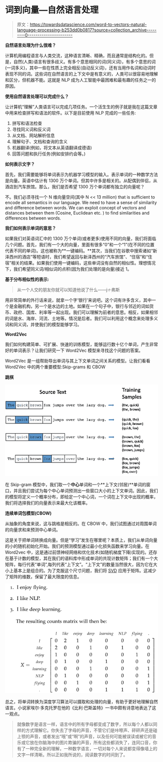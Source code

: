 # 词到向量—自然语言处理

> 原文：<https://towardsdatascience.com/word-to-vectors-natural-language-processing-b253dd0b0817?source=collection_archive---------0----------------------->

**自然语言处理为什么很难？**

计算机用编程语言与人类交流，这种语言清晰、精确，而且通常是结构化的。但是，自然(人类)语言有很多歧义。有多个意思相同的词(同义词)，有多个意思的词(一词多义)，其中一些在性质上完全相反(自动反义词)，还有当用作名词和动词时表现不同的词。这些词在自然语言的上下文中是有意义的，人类可以很容易地理解和区分，但机器不能。这就是 NLP 成为人工智能中最困难和最有趣的任务之一的原因。

**使用自然语言处理可以完成什么？**

让计算机“理解”人类语言可以完成几项任务。一个活生生的例子就是我在这篇文章中用来检查拼写和语法的软件。以下是目前使用 NLP 完成的一些任务:

1.  拼写和语法检查
2.  寻找同义词和反义词
3.  从文档、网站解析信息
4.  理解句子、文档和查询的含义
5.  机器翻译(例如，将文本从英语翻译成德语)
6.  回答问题和执行任务(例如安排约会等。)

**如何表示文字？**

首先，我们需要能够将单词表示为机器学习模型的输入。表示单词的一种数学方法是向量。英语中估计有 1300 万个单词。但其中许多是相关的。从配偶到伴侣，从酒店到汽车旅馆。那么，我们是否希望 1300 万个单词都有独立的向量呢？

不。我们必须寻找一个 N 维向量空间(其中 N << 13 million) that is sufficient to encode all semantics in our language. We need to have a sense of similarity and difference between words. We can exploit concept of vectors and distances between them (Cosine, Euclidean etc. ) to find similarities and differences between words.

**我们如何表示单词的意思？**

如果我们对英语词汇中的 1300 万个单词(或者更多)使用不同的向量，我们将面临几个问题。首先，我们有一个大的向量，里面有很多“0”和一个“1”(在不同的位置代表不同的单词)。这也被称为**一键编码。**其次，当我们在谷歌中搜索诸如“新泽西州的酒店”等短语时，我们希望返回与新泽西州的“汽车旅馆”、“住宿”和“住宿”相关的结果。如果我们使用一键编码，这些单词没有自然的相似性。理想情况下，我们希望同义词/相似词的点积(因为我们处理的是向量)接近 1。

**基于分布相似性的表示:**

> 从一个人交的朋友你就可以知道他说了什么——j·r·弗斯

用非常简单的外行话来说，就拿一个字‘银行’来说吧。这个词有许多含义，其中一个是金融机构，另一个是水边的土地。如果在一个句子中，银行与邻近的词如货币、政府、国库、利率等一起出现。我们可以理解为前者的意思。相反，如果相邻的词是水、海岸、河流、土地等。情况是后者。我们可以利用这个概念来处理多义词和同义词，并使我们的模型能够学习。

**Word2Vec**

我们如何构建简单、可扩展、快速的训练模型，能够运行数十亿个单词，产生非常好的单词表示？让我们研究一下 Word2Vec 模型来寻找这个问题的答案。

Word2Vec 是一组帮助导出单词与其上下文单词之间关系的模型。让我们看看 Word2Vec 中的两个重要模型:Skip-grams 和 CBOW

**跳棋**

![](img/8dbce9a4692ad87b0ef2a048c2f1e3ba.png)

在 Skip-gram 模型中，我们取一个**中心**单词和一个**上下文(邻居)**单词的窗口，并且我们尝试为每个中心单词预测出一些窗口大小的上下文单词。因此，我们的模型将定义一个概率分布，即给定一个中心词，一个词在上下文中出现的概率，我们将选择我们的向量表示来最大化该概率。

**连续单词包模型(CBOW)**

从抽象的角度来说，这与跳格是相反的。在 CBOW 中，我们试图通过对周围单词的向量求和来预测中心单词。

这是关于把单词转换成向量。但是“学习”发生在哪里呢？本质上，我们从单词向量的小的随机初始化开始。我们的预测模型通过最小化损失函数来学习向量。在 Word2vec 中，这是通过前馈神经网络和优化技术(如随机梯度下降)实现的。还存在基于计数的模型，其在我们的语料库中形成单词的共现计数矩阵；我们有一个大矩阵，每行代表“单词”,每列代表“上下文”。“上下文”的数量当然很大，因为它在大小上基本上是组合的。为了克服这个尺寸问题，我们将 [SVD](https://en.wikipedia.org/wiki/Singular_value_decomposition) 应用于矩阵。这减少了矩阵的维数，保留了最大限度的信息。

![](img/df7a6c227c74943962074960143676f7.png)

总之，将单词转换为深度学习算法可以摄取和处理的向量，有助于更好地理解自然语言。小说家埃尔·多克托罗在他的《比利·巴斯盖特》一书中颇有诗意地表达了这一观点。

> 就像数字是语言一样，语言中的所有字母都变成了数字，所以每个人都以同样的方式理解它。你失去了字母的声音，不管它们是咔嚓声、砰砰声还是碰上颚的声音，或者发出“哦”或“啊”的声音，以及任何可能被误读或被它的音乐或它放在你脑海中的图片欺骗的声音，所有这些都消失了，连同口音，你有了一种完全新的理解，一种数字语言，一切对每个人来说都变得像墙上的文字一样清晰。所以正如我所说的，阅读数字的时间到了。